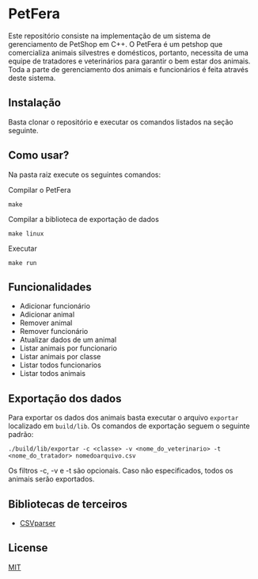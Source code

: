# PetFera

Este repositório consiste na implementação de um sistema de gerenciamento de PetShop em C++.
O PetFera é um petshop que comercializa animais silvestres e domésticos, portanto, necessita de uma equipe de tratadores e veterinários para garantir o bem estar dos animais. Toda a parte de gerenciamento dos animais e funcionários é feita através deste sistema.

## Instalação

Basta clonar o repositório e executar os comandos listados na seção seguinte.

## Como usar?

Na pasta raiz execute os seguintes comandos:

Compilar o PetFera
```
make

```
Compilar a biblioteca de exportação de dados
```
make linux
```
Executar
```
make run
```

## Funcionalidades

* Adicionar funcionário 
* Adicionar animal 
* Remover animal 
* Remover funcionário 
* Atualizar dados de um animal 
* Listar animais por funcionario 
* Listar animais por classe 
* Listar todos funcionarios 
* Listar todos animais

## Exportação dos dados
Para exportar os dados dos animais basta executar o arquivo `exportar` localizado em `build/lib`.
Os comandos de exportação seguem o seguinte padrão:
```
./build/lib/exportar -c <classe> -v <nome_do_veterinario> -t <nome_do_tratador> nomedoarquivo.csv
```
Os filtros -c, -v e -t são opcionais. Caso não especificados, todos os animais serão exportados.

## Bibliotecas de terceiros
* [CSVparser](https://github.com/rsylvian/CSVparser)

## License
[MIT](https://choosealicense.com/licenses/mit/)
